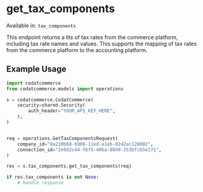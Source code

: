 # get_tax_components
Available in: `tax_components`

This endpoint returns a lits of tax rates from the commerce platform, including tax rate names and values. This supports the mapping of tax rates from the commerce platform to the accounting platform.

## Example Usage
```python
import codatcommerce
from codatcommerce.models import operations

s = codatcommerce.CodatCommerce(
    security=shared.Security(
        auth_header="YOUR_API_KEY_HERE",
    ),
)


req = operations.GetTaxComponentsRequest(
    company_id="8a210b68-6988-11ed-a1eb-0242ac120002",
    connection_id="2e9d2c44-f675-40ba-8049-353bfcb5e171",
)

res = s.tax_components.get_tax_components(req)

if res.tax_components is not None:
    # handle response
```